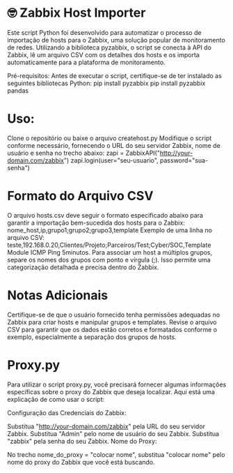 # 🤓 Zabbix Host Importer

Este script Python foi desenvolvido para automatizar o processo de importação de hosts para o Zabbix, uma solução popular de monitoramento de redes. Utilizando a biblioteca pyzabbix, o script se conecta à API do Zabbix, lê um arquivo CSV com os detalhes dos hosts e os importa automaticamente para a plataforma de monitoramento.

Pré-requisitos:
Antes de executar o script, certifique-se de ter instalado as seguintes bibliotecas Python:
pip install pyzabbix
pip install pyzabbix pandas

# Uso:

Clone o repositório ou baixe o arquivo createhost.py
Modifique o script conforme necessário, fornecendo o URL do seu servidor Zabbix, nome de usuário e senha no trecho abaixo:
zapi = ZabbixAPI("http://your-domain.com/zabbix")
zapi.login(user="seu-usuario", password="sua-senha")

# Formato do Arquivo CSV

O arquivo hosts.csv deve seguir o formato especificado abaixo para garantir a importação bem-sucedida dos hosts para o Zabbix:
nome_host,ip,grupo1;grupo2;grupo3,template
Exemplo de uma linha no arquivo CSV:
teste,192.168.0.20,Clientes/Projeto;Parceiros/Test;Cyber/SOC,Template Module ICMP Ping 5minutos.
Para associar um host a múltiplos grupos, separe os nomes dos grupos com ponto e vírgula (;). Isso permite uma categorização detalhada e precisa dentro do Zabbix.

# Notas Adicionais

Certifique-se de que o usuário fornecido tenha permissões adequadas no Zabbix para criar hosts e manipular grupos e templates.
Revise o arquivo CSV para garantir que os dados estão corretos e formatados conforme o exemplo, especialmente a separação dos grupos de hosts.

# Proxy.py

Para utilizar o script proxy.py, você precisará fornecer algumas informações específicas sobre o proxy do Zabbix que deseja localizar. Aqui está uma explicação de como usar o script:

Configuração das Credenciais do Zabbix:

Substitua "http://your-domain.com/zabbix" pela URL do seu servidor Zabbix.
Substitua "Admin" pelo nome de usuário do seu Zabbix.
Substitua "zabbix" pela senha do seu Zabbix.
Nome do Proxy:

No trecho nome_do_proxy = "colocar nome", substitua "colocar nome" pelo nome do proxy do Zabbix que você está buscando.